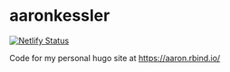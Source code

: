 # aaronkessler

[![Netlify Status](https://api.netlify.com/api/v1/badges/2148cd42-5653-438d-a7e3-6511e1c19b36/deploy-status)](https://app.netlify.com/sites/aaronmkessler/deploys)

Code for my personal hugo site at https://aaron.rbind.io/
